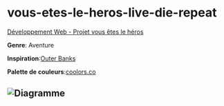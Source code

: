 # vous-etes-le-heros-live-die-repeat
[Développement Web - Projet vous êtes le héros](https://smnarnold.com/projets/vous-etes-le-heros)

**Genre**: Aventure

**Inspiration**:[Outer Banks](https://www.imdb.com/title/tt10293938/)

**Palette de couleurs**:[coolors.co](coolors.co/c5d08a-ffe8d1-b7a48b-90d4e0-a17c68)

## ![Diagramme](https://assets/vous_etes_le_heros_2,3version.png)

 
